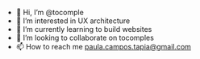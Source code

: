 - 👋 Hi, I’m @tocomple
- 👀 I’m interested in UX architecture
- 🌱 I’m currently learning to build websites
- 💞️ I’m looking to collaborate on tocomples
- 📫 How to reach me paula.campos.tapia@gmail.com

<!---
tocomple/tocomple is a ✨ special ✨ repository because its `README.md` (this file) appears on your GitHub profile.
You can click the Preview link to take a look at your changes.
--->
